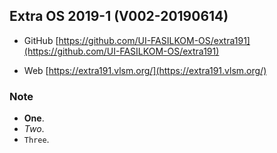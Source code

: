 ## Extra OS 2019-1 (V002-20190614)

- GitHub [https://github.com/UI-FASILKOM-OS/extra191](https://github.com/UI-FASILKOM-OS/extra191)

- Web [https://extra191.vlsm.org/](https://extra191.vlsm.org/)


### Note

- **One**.
- _Two_.
- `Three`.
